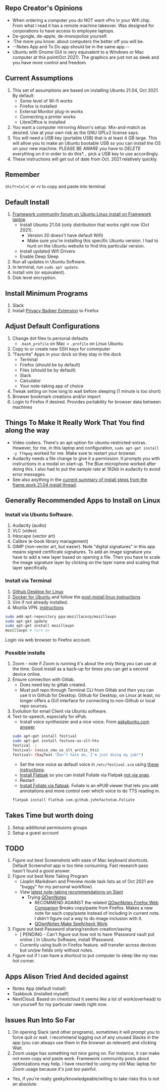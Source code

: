 ## Repo Creator's Opinions

* When ordering a computer you do NOT want vPro in your Wifi chip. From what I read it has a remote machine takeover. Was designed for corporations to have access to employee laptops.
* De-google, de-apple, de-monopolize yourself.
* :The more you know: about computers the better off you will be. 
* --Notes App and To Do app should be in the same app.--
* Ubuntu with Gnome GUI is very equivalent to a Windows or Mac computer at this point(Oct 2021). The graphics are just not as sleek and you have more control and freedom. 

## Current Assumptions
1. This set of assumptions are based on installing Ubuntu 21.04, Oct 2021. By default: 
    * Some level of Wi-fi works
    * Firefox is installed
    * External Monitor plug-in works
    * Connecting a printer works
    * LibreOffice is installed
1. You want a computer mirroring Alison's setup. Mix-and-match as desired. Use at your own risk as the GNU GPLv2 license says.
1. You will need a USB key (portable USB) that is at least 4 GB large. This will allow you to make an Ubuntu bootable USB so you can install the OS on your new machine. PLEASE BE AWARE you have to _DELETE_ everything on it in order to do this*... pick a USB key to use accordingly.
1. These instructions will get out of date from Oct. 2021 relatively quickly.

## Remember
`Shift+Cnl+C` or `+V` to copy and paste into terminal.

## Default Install

1. [Framework community forum on Ubuntu Linux install on Framework laptop](https://community.frame.work/t/ubuntu-21-04-on-the-framework-laptop/2722)
    - Install Ubuntu 21.04 (only distribution that works right now (Oct 2021). 
        - Version 20 doesn't have default Wifi)
        - Make sure you're installing this specific Ubuntu version. I had to hunt on the Ubuntu website to find this particular version. 
    - Install updated Wifi Drivers 
    - Enable Deep Sleep
1. Run all updates in Ubuntu Software.
1. In terminal, run `sudo apt update`.
1. Install vim (or equivalent).
1. Disk level encryption.

## Install Minimum Programs

1. Slack
1. Install [Privacy Badger Extension](https://addons.mozilla.org/en-US/firefox/addon/privacy-badger17/) to Firefox

## Adjust Default Configurations

1. Change dot files to personal defaults
    - `.bash_profile` on Mac = `.profile` on Linux Ubuntu
1. Copy to or create new SSH keys for commputer
1. "Favorite" Apps in your dock so they stay in the dock
    * Terminal
    * Firefox (should be by default)
    * Files (should be by default)
    * Slack
    * Calculator
    * Your note-taking app of choice
1. Tweak setting on how long to wait before sleeping (1 minute is too short)
1. Browser bookmark creations and/or import
1. Login to Firefox if desired. Provides portability for browser data between machines

## Things To Make It Really Work That You find along the way
* Video codecs. There's an apt option for ubuntu-restricted-extras. However, for me, in this laptop and configuration, `sudo apt-get install -y ffmpeg` worked for me. Make sure to restart your browser.
* Audacity needs a file change to give it a permission. It prompts you with instructions in a modal on start-up. The Blue microphone worked after doing this. I also had to put the sample rate at 192kb in audacity to avoid error messages.
* See also anything in the [current summary of install steps from the frame.work 21.04 install thread](https://community.frame.work/t/ubuntu-21-04-on-the-framework-laptop/2722).

## Generally Recommended Apps to Install on Linux

### Install via Ubuntu Software.
1. Audacity (audio)
1. VLC (video)
1. Inkscape (vector art)
1. Calibre (e-book library management)
1. GIMP (non-vector art, but easier). Note "digital signatures" in this app means signed certificate signatures. To add an image signature you have to add a new layer based on opening a file. Then you have to scale the image signature layer by clicking on the layer name and scaling that layer specifically.

### Install via Terminal
1. [Github Desktop for Linux](https://github.com/shiftkey/desktop/)
1. [Docker for Ubuntu](https://docs.docker.com/engine/install/ubuntu/) and follow the [post-install linux instructions](https://docs.docker.com/engine/install/linux-postinstall/)
1. Vim if not already installed.
1. Mozilla VPN. [instructions](https://support.mozilla.org/en-US/kb/how-install-mozilla-vpn-linux-computer)
```bash
sudo add-apt-repository ppa:mozillacorp/mozillavpn
sudo apt-get update
sudo apt-get install mozillavpn
mozillavpn # turn on
```
Login via web browser to Firefox account.

### Possible installs
1. Zoom - note if Zoom is running it's about the only thing you can use at the time. Good install as a back-up for times you can get a second device online.
1. Ensure connection with Gitlab. 
    * Does need key to gitlab created.
    * Must pull repo through Terminal CLI from Gitlab and _then_ you can use it in Github for Desktop. Github for Desktop, on Linux at least, no longer offers a GUI interface for connecting to non-Github or local repo sources.
1. Evolution for email Client via Ubuntu software.
1. Text-to-speech, especially for ePub. 
    * Install voice synthesizer and a nice voice. From [askubuntu.com answer](https://askubuntu.com/a/908889)
    ```bash
    sudo apt-get install festival
    sudo apt-get install festvox-us-slt-hts
    festival -i
    festival> (voice_cmu_us_slt_arctic_hts) 
    festival> (SayText "Don't hate me, I'm just doing my job!")
    ```
    * Set the nice voice as default voice in `/etc/festival.scm` using [these instructions](https://ubuntuforums.org/showthread.php?t=751169). 
    * [Install Flatpak](https://flatpak.org/setup/Ubuntu) so you can install Foliate via Flatpak [not via snap](https://github.com/johnfactotum/foliate/wiki#how-to-use-text-to-speech).
    * Restart
    * [Install Foliate via flatpak](https://flathub.org/apps/details/com.github.johnfactotum.Foliate). Foliate is an ePUB viewer that lets you add annotations and more control over which voice to do TTS reading in.
    ```bash
    flatpak install flathub com.github.johnfactotum.Foliate
    ```  

## Takes Time but worth doing

1. Setup addiitonal permissions groups
1. Setup a guest account

## TODO

1. Figure out best Screenshots with ease of Mac keyboard shortcuts. Default Screenshot app is too time consuming. Fast research pass hasn't found a good answer.
1. Figure out best Note Taking Program
    * (Joplin Markdown and Preview mode task lists as of Oct 2021 are "buggy" for my personal workflow)
    * View [latest note-taking recommendations on Slant](https://www.slant.co/topics/6303/~note-taking-apps-for-linux)
        * Trying [QOwnNotes](https://www.qownnotes.org/getting-started/demo.html)
            * RECOMMEND AGAINST the related [QOwnNotes Firefox Web Companion](https://addons.mozilla.org/en-US/firefox/addon/qownnotes-web-companion/) Breaks copy/paste from Firefox. Makes a new note for each copy/paste instead of including in current note. I didn't figure out a way to do image inclusion with it. 
            * [QOwnNotes Make Spellcheck Work](https://www.qownnotes.org/editor/spellchecking.html)
1. Figure out best Password sharing/random creation/saving
    * [ PENDING - Can't figure out how not to have 1Password vault put online ] In Ubuntu Software, install 1Password.
    * Currently using built-in Firefox feature. will transfer across devices but un/pw fields only without notes.
1. Figure out if I can have a shortcut to put computer to sleep like my mac hot corner.


## Apps Alison Tried And decided against

* Notes App (default install)
* Taskbook (installed myself)
* NextCloud. Based on r/nextcloud it seems like a lot of work(overhead) to run yourself for my particular needs right now.

## Issues Run Into So Far
1. On opening Slack (and other programs), sometimes it will prompt you to force quit or wait. I recommend logging out of any unused Slacks in the app (you can always use them in the browser as relevant) and clicking Wait. 
1. Zoom usage has something not nice going on. For instance, it can make not even copy and paste work. Framework community posts about optimizations may help. I have resorted to using my old Mac laptop for Zoom usage because it's just too painful.



* Yes, if you're really geeky/knowledgeable/willing to take risks this is not an absolute.
